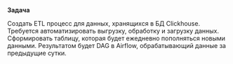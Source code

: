 **Задача**<p> 
Создать ETL процесс для данных, хранящихся в БД Clickhouse. Требуется автоматизировать выгрузку, обработку и загрузку данных. Сформировать таблицу, которая будет ежедневно пополняться новыми данными. Результатом будет DAG в Airflow, обрабатывающий данные за предыдущие сутки.
